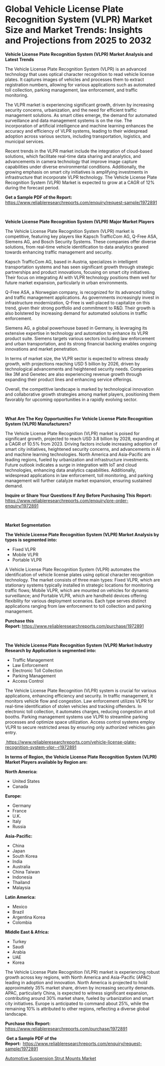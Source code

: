 <p><h1>Global Vehicle License Plate Recognition System (VLPR) Market Size and Market Trends: Insights and Projections from 2025 to 2032</h1></p><p><strong>Vehicle License Plate Recognition System (VLPR) Market Analysis and Latest Trends</strong></p>
<p><p>The Vehicle License Plate Recognition System (VLPR) is an advanced technology that uses optical character recognition to read vehicle license plates. It captures images of vehicles and processes them to extract registration numbers, allowing for various applications such as automated toll collection, parking management, law enforcement, and traffic monitoring. </p><p>The VLPR market is experiencing significant growth, driven by increasing security concerns, urbanization, and the need for efficient traffic management solutions. As smart cities emerge, the demand for automated surveillance and data management systems is on the rise. The incorporation of artificial intelligence and machine learning enhances the accuracy and efficiency of VLPR systems, leading to their widespread adoption across various sectors, including transportation, logistics, and municipal services.</p><p>Recent trends in the VLPR market include the integration of cloud-based solutions, which facilitate real-time data sharing and analytics, and advancements in camera technology that improve image capture capabilities under diverse environmental conditions. Additionally, the growing emphasis on smart city initiatives is amplifying investments in infrastructure that incorporate VLPR technology. The Vehicle License Plate Recognition System (VLPR) Market is expected to grow at a CAGR of 12% during the forecast period.</p></p>
<p><strong>Get a Sample PDF of the Report:&nbsp;</strong> <a href="https://www.reliableresearchreports.com/enquiry/request-sample/1972891?utm_campaign=3362&utm_medium=2&utm_source=Github&utm_content=ia&utm_term=31032025&utm_id=vehicle-license-plate-recognition-system-vlpr">https://www.reliableresearchreports.com/enquiry/request-sample/1972891</a></p>
<p>&nbsp;</p>
<p><strong>Vehicle License Plate Recognition System (VLPR) Major Market Players</strong></p>
<p><p>The Vehicle License Plate Recognition System (VLPR) market is competitive, featuring key players like Kapsch TrafficCom AG, Q-Free ASA, Siemens AG, and Bosch Security Systems. These companies offer diverse solutions, from real-time vehicle identification to data analytics geared towards enhancing traffic management and security.</p><p>Kapsch TrafficCom AG, based in Austria, specializes in intelligent transportation systems and has seen significant growth through strategic partnerships and product innovations, focusing on smart city initiatives. Their focus on integrating AI with VLPR technology positions them well for future market expansion, particularly in urban environments.</p><p>Q-Free ASA, a Norwegian company, is recognized for its advanced tolling and traffic management applications. As governments increasingly invest in infrastructure modernization, Q-Free is well-placed to capitalize on this trend, given their strong portfolio and commitment to R&D. Their growth is also bolstered by increasing demand for automated solutions in traffic enforcement.</p><p>Siemens AG, a global powerhouse based in Germany, is leveraging its extensive expertise in technology and automation to enhance its VLPR product suite. Siemens targets various sectors including law enforcement and urban transportation, and its strong financial backing enables ongoing innovations and market penetration.</p><p>In terms of market size, the VLPR sector is expected to witness steady growth, with projections reaching USD 5 billion by 2026, driven by technological advancements and heightened security needs. Companies like 3M and Genetec are also experiencing revenue growth through expanding their product lines and enhancing service offerings.</p><p>Overall, the competitive landscape is marked by technological innovation and collaborative growth strategies among market players, positioning them favorably for upcoming opportunities in a rapidly evolving sector.</p></p>
<p>&nbsp;</p>
<p><strong>What Are The Key Opportunities For Vehicle License Plate Recognition System (VLPR) Manufacturers?</strong></p>
<p><p>The Vehicle License Plate Recognition (VLPR) market is poised for significant growth, projected to reach USD 3.8 billion by 2028, expanding at a CAGR of 10.5% from 2023. Driving factors include increasing adoption of smart city initiatives, heightened security concerns, and advancements in AI and machine learning technologies. North America and Asia-Pacific are leading regions, fueled by urbanization and infrastructure investments. Future outlook indicates a surge in integration with IoT and cloud technologies, enhancing data analytics capabilities. Additionally, widespread applications in law enforcement, toll monitoring, and parking management will further catalyze market expansion, ensuring sustained demand.</p></p>
<p><strong>Inquire or Share Your Questions If Any Before Purchasing This Report:</strong> <a href="https://www.reliableresearchreports.com/enquiry/pre-order-enquiry/1972891?utm_campaign=3362&utm_medium=2&utm_source=Github&utm_content=ia&utm_term=31032025&utm_id=vehicle-license-plate-recognition-system-vlpr">https://www.reliableresearchreports.com/enquiry/pre-order-enquiry/1972891</a></p>
<p>&nbsp;</p>
<p><strong>Market Segmentation</strong></p>
<p><strong>The Vehicle License Plate Recognition System (VLPR) Market Analysis by types is segmented into:</strong></p>
<p><ul><li>Fixed VLPR</li><li>Mobile VLPR</li><li>Portable VLPR</li></ul></p>
<p><p>A Vehicle License Plate Recognition System (VLPR) automates the identification of vehicle license plates using optical character recognition technology. The market consists of three main types: Fixed VLPR, which are stationary systems typically installed in strategic locations for monitoring traffic flows; Mobile VLPR, which are mounted on vehicles for dynamic surveillance; and Portable VLPR, which are handheld devices offering flexibility for various deployment scenarios. Each type serves distinct applications ranging from law enforcement to toll collection and parking management.</p></p>
<p><strong>Purchase this Report:&nbsp;</strong><a href="https://www.reliableresearchreports.com/purchase/1972891?utm_campaign=3362&utm_medium=2&utm_source=Github&utm_content=ia&utm_term=31032025&utm_id=vehicle-license-plate-recognition-system-vlpr">https://www.reliableresearchreports.com/purchase/1972891</a></p>
<p>&nbsp;</p>
<p><strong>The Vehicle License Plate Recognition System (VLPR) Market Industry Research by Application is segmented into:</strong></p>
<p><ul><li>Traffic Management</li><li>Law Enforcement</li><li>Electronic Toll Collection</li><li>Parking Management</li><li>Access Control</li></ul></p>
<p><p>The Vehicle License Plate Recognition (VLPR) system is crucial for various applications, enhancing efficiency and security. In traffic management, it monitors vehicle flow and congestion. Law enforcement utilizes VLPR for real-time identification of stolen vehicles and tracking offenders. In electronic toll collection, it automates charges, reducing congestion at toll booths. Parking management systems use VLPR to streamline parking processes and optimize space utilization. Access control systems employ VLPR to secure restricted areas by ensuring only authorized vehicles gain entry.</p></p>
<p><a href="https://www.reliableresearchreports.com/vehicle-license-plate-recognition-system-vlpr--r1972891?utm_campaign=3362&utm_medium=2&utm_source=Github&utm_content=ia&utm_term=31032025&utm_id=vehicle-license-plate-recognition-system-vlpr">&nbsp;https://www.reliableresearchreports.com/vehicle-license-plate-recognition-system-vlpr--r1972891</a></p>
<p><strong>In terms of Region, the Vehicle License Plate Recognition System (VLPR) Market Players available by Region are:</strong></p>
<p>
    <p> <strong> North America: </strong>
        <ul>
            <li>United States</li>
            <li>Canada</li>
        </ul>
        </p> 
    <p> <strong> Europe: </strong>
        <ul>
            <li>Germany</li>
            <li>France</li>
            <li>U.K.</li>
            <li>Italy</li>
            <li>Russia</li>
        </ul>
        </p> 
    <p> <strong> Asia-Pacific: </strong>
        <ul>
            <li>China</li>
            <li>Japan</li>
            <li>South Korea</li>
            <li>India</li>
            <li>Australia</li>
            <li>China Taiwan</li>
            <li>Indonesia</li>
            <li>Thailand</li>
            <li>Malaysia</li>
        </ul>
        </p> 
    <p> <strong> Latin America: </strong>
        <ul>
            <li>Mexico</li>
            <li>Brazil</li>
            <li>Argentina Korea</li>
            <li>Colombia</li>
        </ul>
        </p> 
    <p> <strong> Middle East & Africa: </strong>
        <ul>
            <li>Turkey</li>
            <li>Saudi</li>
            <li>Arabia</li>
            <li>UAE</li>
            <li>Korea</li>
        </ul>
    </p>
    </p>
<p><p>The Vehicle License Plate Recognition (VLPR) market is experiencing robust growth across key regions, with North America and Asia-Pacific (APAC) leading in adoption and innovation. North America is projected to hold approximately 35% market share, driven by increasing security demands. APAC, particularly China, is expected to witness significant expansion, contributing around 30% market share, fueled by urbanization and smart city initiatives. Europe is anticipated to command about 25%, while the remaining 10% is attributed to other regions, reflecting a diverse global landscape.</p></p>
<p><strong>Purchase this Report: </strong><a href="https://www.reliableresearchreports.com/purchase/1972891?utm_campaign=3362&utm_medium=2&utm_source=Github&utm_content=ia&utm_term=31032025&utm_id=vehicle-license-plate-recognition-system-vlpr">https://www.reliableresearchreports.com/purchase/1972891</a></p>
<p>&nbsp;<strong>Get a Sample PDF of the Report:&nbsp;&nbsp;</strong><a href="https://www.reliableresearchreports.com/enquiry/request-sample/1972891?utm_campaign=3362&utm_medium=2&utm_source=Github&utm_content=ia&utm_term=31032025&utm_id=vehicle-license-plate-recognition-system-vlpr">https://www.reliableresearchreports.com/enquiry/request-sample/1972891</a></p>
<p><strong></strong></p>
<p><p><a href="https://github.com/daemluari/Market-Research-Report-List-1/blob/main/automotive-suspension-strut-mounts-market.md?utm_campaign=3362&utm_medium=2&utm_source=Github&utm_content=ia&utm_term=31032025&utm_id=vehicle-license-plate-recognition-system-vlpr">Automotive Suspension Strut Mounts Market</a></p></p>